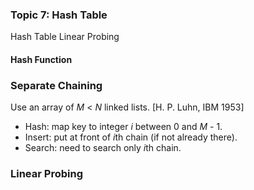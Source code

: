### **Topic 7: Hash Table**
<span class="badge badge-pill badge-info">Hash Table</span>
<span class="badge badge-pill badge-info">Linear Probing</span>


#### Hash Function


### Separate Chaining

Use an array of $M$ < $N$ linked lists. [H. P. Luhn, IBM 1953] 

* Hash: map key to integer $i$ between 0 and $M$ - 1. 
* Insert: put at front of $i$th chain (if not already there). 
* Search: need to search only $i$th chain.



### Linear Probing